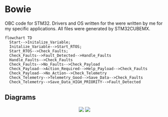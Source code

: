 # Bowie
OBC code for STM32. Drivers and OS written for the were written by me for my specific applications. All files were generated by STM32CUBEMX.

```mermaid
flowchart TD
  Start-->Initalize_Variable;
  Initalize_Variable-->Start_RTOS;
  Start_RTOS-->Check_Faults;
  Check_Faults-->Fault_Detected-->Handle_Faults
  Handle_Faults-->Check_Faults
  Check_Faults-->No_Faults-->Check_Payload
  Check_Payload-->Action_Required-->Help_Payload-->Check_Faults
  Check_Payload-->No_Action-->Check_Telemetry
  Check_Telemetry-->Telemetry_Good-->Save_Data-->Check_Faults
  Check_Telemetry-->Save_Data_HIGH_PRIORITY-->Fault_Detected
```
## Diagrams

<p align="center">
  <img src="https://user-images.githubusercontent.com/60119461/194799143-310fdcce-f950-4ac1-a922-3dc4231e06b5.png" />
  <img src="https://user-images.githubusercontent.com/60119461/194799069-e5608de6-d71c-46c1-94e2-388da6f919bd.png" />
</p>
